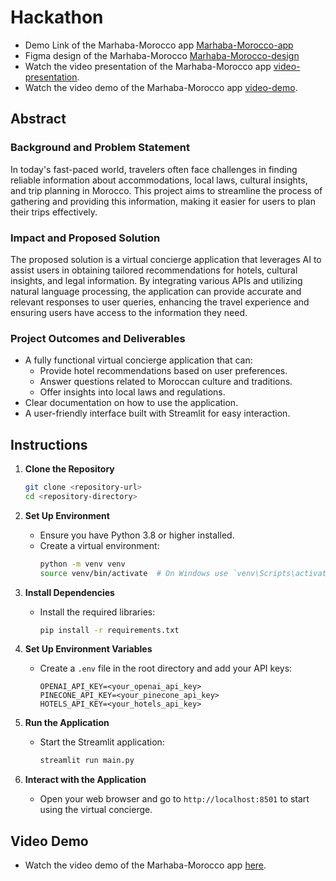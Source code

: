 # Hackathon


- Demo Link of the Marhaba-Morocco app [Marhaba-Morocco-app](https://marhaba-morocco.streamlit.app/)
- Figma design of the Marhaba-Morocco [Marhaba-Morocco-design](https://www.figma.com/design/e2Th6xQ4EvAaYwoPeHBzeN/Marhaba-Morocco?node-id=154-15406&t=giX5iXYplDUsToEY-1)
- Watch the video presentation of the Marhaba-Morocco app [video-presentation](https://drive.google.com/file/d/1eGzoz7EJ2z6cKwwEHQv68WUKnWRmE1mN/view?usp=sharing).
- Watch the video demo of the Marhaba-Morocco app [video-demo](https://drive.google.com/file/d/1P2S0oJvJQAcTiU3ctTCJRs2uIA5ngP43/view?usp=sharing).



## Abstract

### Background and Problem Statement

In today's fast-paced world, travelers often face challenges in finding reliable information about accommodations, local laws, cultural insights, and trip planning in Morocco. This project aims to streamline the process of gathering and providing this information, making it easier for users to plan their trips effectively.

### Impact and Proposed Solution

The proposed solution is a virtual concierge application that leverages AI to assist users in obtaining tailored recommendations for hotels, cultural insights, and legal information. By integrating various APIs and utilizing natural language processing, the application can provide accurate and relevant responses to user queries, enhancing the travel experience and ensuring users have access to the information they need.

### Project Outcomes and Deliverables

- A fully functional virtual concierge application that can:
  - Provide hotel recommendations based on user preferences.
  - Answer questions related to Moroccan culture and traditions.
  - Offer insights into local laws and regulations.
- Clear documentation on how to use the application.
- A user-friendly interface built with Streamlit for easy interaction.

## Instructions

1. **Clone the Repository**

   ```bash
   git clone <repository-url>
   cd <repository-directory>
   ```

2. **Set Up Environment**

   - Ensure you have Python 3.8 or higher installed.
   - Create a virtual environment:
     ```bash
     python -m venv venv
     source venv/bin/activate  # On Windows use `venv\Scripts\activate`
     ```

3. **Install Dependencies**

   - Install the required libraries:
     ```bash
     pip install -r requirements.txt
     ```

4. **Set Up Environment Variables**

   - Create a `.env` file in the root directory and add your API keys:
     ```
     OPENAI_API_KEY=<your_openai_api_key>
     PINECONE_API_KEY=<your_pinecone_api_key>
     HOTELS_API_KEY=<your_hotels_api_key>
     ```

5. **Run the Application**

   - Start the Streamlit application:
     ```bash
     streamlit run main.py
     ```

6. **Interact with the Application**
   - Open your web browser and go to `http://localhost:8501` to start using the virtual concierge.

## Video Demo

- Watch the video demo of the Marhaba-Morocco app [here](https://drive.google.com/file/d/1P2S0oJvJQAcTiU3ctTCJRs2uIA5ngP43/view?usp=sharing).
